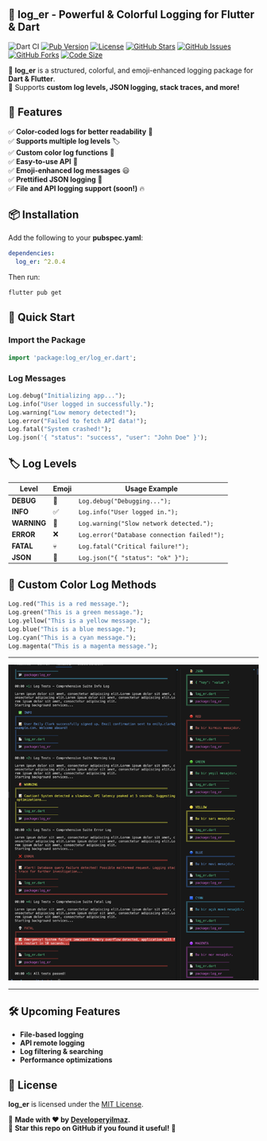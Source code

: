 ## 🚀 log_er - Powerful & Colorful Logging for Flutter & Dart

![Dart CI](https://github.com/Developeryilmaz/log_er/actions/workflows/flutter.yml/badge.svg)
[![Pub Version](https://img.shields.io/pub/v/log_er)](https://pub.dev/packages/log_er)
[![License](https://img.shields.io/badge/license-MIT-blue.svg)](https://github.com/Developeryilmaz/log_er/blob/main/LICENSE)
[![GitHub Stars](https://img.shields.io/github/stars/Developeryilmaz/log_er)](https://github.com/Developeryilmaz/log_er/stargazers)
[![GitHub Issues](https://img.shields.io/github/issues/Developeryilmaz/log_er)](https://github.com/Developeryilmaz/log_er/issues)
[![GitHub Forks](https://img.shields.io/github/forks/Developeryilmaz/log_er)](https://github.com/Developeryilmaz/log_er/network)
[![Code Size](https://img.shields.io/github/languages/code-size/Developeryilmaz/log_er)](https://github.com/Developeryilmaz/log_er)

🔹 **log_er** is a structured, colorful, and emoji-enhanced logging package for **Dart & Flutter**.  
🔹 Supports **custom log levels, JSON logging, stack traces, and more!**  

## 🎯 Features
✅ **Color-coded logs for better readability** 🎨  
✅ **Supports multiple log levels** 🏷️  
✅ **Custom color log functions** 🌈  
✅ **Easy-to-use API** 🚀  
✅ **Emoji-enhanced log messages** 😃  
✅ **Prettified JSON logging** 📝  
✅ **File and API logging support (soon!)** 🔥  

## 📦 Installation
Add the following to your **pubspec.yaml**:
```yaml
dependencies:
  log_er: ^2.0.4
```
Then run:
```sh
flutter pub get
```

## 🚀 Quick Start
### Import the Package
```dart
import 'package:log_er/log_er.dart';
```

### Log Messages
```dart
Log.debug("Initializing app...");
Log.info("User logged in successfully.");
Log.warning("Low memory detected!");
Log.error("Failed to fetch API data!");
Log.fatal("System crashed!");
Log.json('{ "status": "success", "user": "John Doe" }');
```

## 🏷️ Log Levels
| Level       | Emoji | Usage Example |
|------------|------|--------------------|
| **DEBUG**   | 🔹 | `Log.debug("Debugging...");` |
| **INFO**    | ✅ | `Log.info("User logged in.");` |
| **WARNING** | 🚨 | `Log.warning("Slow network detected.");` |
| **ERROR**   | ❌ | `Log.error("Database connection failed!");` |
| **FATAL**   | 💀 | `Log.fatal("Critical failure!");` |
| **JSON**    | 🍺 | `Log.json("{ "status": "ok" }");` |

## 🌈 Custom Color Log Methods
```dart
Log.red("This is a red message.");
Log.green("This is a green message.");
Log.yellow("This is a yellow message.");
Log.blue("This is a blue message.");
Log.cyan("This is a cyan message.");
Log.magenta("This is a magenta message.");
```

---

![log_er Banner](https://raw.githubusercontent.com/Developeryilmaz/log_er/main/assets/banner.png)  

---

## 🛠 Upcoming Features
- **File-based logging**
- **API remote logging**
- **Log filtering & searching**
- **Performance optimizations**

## 📜 License
**log_er** is licensed under the [MIT License](LICENSE).

📌 **Made with ❤️ by [Developeryilmaz](https://github.com/Developeryilmaz).**  
🚀 **Star this repo on GitHub if you found it useful!** 🌟  
